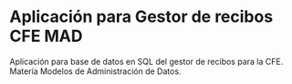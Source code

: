# Aplicación para Gestor de recibos CFE MAD

Aplicación para base de datos en SQL del gestor de recibos para la CFE.
Matería Modelos de Administración de Datos.